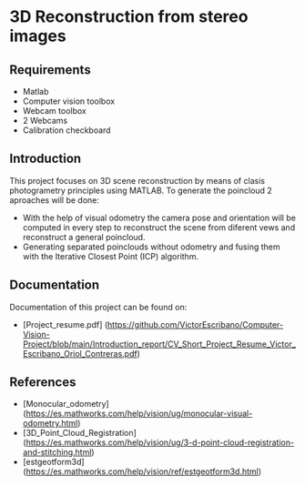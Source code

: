 # 3D Reconstruction from stereo images

## Requirements
* Matlab
* Computer vision toolbox
* Webcam toolbox
* 2 Webcams
* Calibration checkboard

## Introduction
This project focuses on 3D scene reconstruction by means of clasis photogrametry principles using MATLAB. To generate the poincloud 2 aproaches will be done:
* With the help of visual odometry the camera pose and orientation will be computed in every step to reconstruct the scene from diferent vews and reconstruct a general poincloud.
* Generating separated poinclouds without odometry and fusing them with the Iterative Closest Point (ICP) algorithm.

## Documentation
Documentation of this project can be found on:
* [Project_resume.pdf] (https://github.com/VictorEscribano/Computer-Vision-Project/blob/main/Introduction_report/CV_Short_Project_Resume_Victor_Escribano_Oriol_Contreras.pdf)

## References
* [Monocular_odometry] (https://es.mathworks.com/help/vision/ug/monocular-visual-odometry.html)
* [3D_Point_Cloud_Registration] (https://es.mathworks.com/help/vision/ug/3-d-point-cloud-registration-and-stitching.html)
* [estgeotform3d] (https://es.mathworks.com/help/vision/ref/estgeotform3d.html)